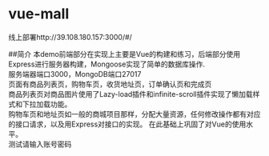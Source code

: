 # vue-mall

线上部署http://39.108.180.157:3000/#/

##简介
本demo前端部分在实现上主要是Vue的构建和练习，后端部分使用Express进行服务器构建，Mongoose实现了简单的数据库操作.<br>
服务端器端口3000，MongoDB端口27017<br>
页面有商品列表页，购物车页，收货地址页，订单确认页和完成页<br>
商品列表页对商品图片使用了Lazy-load插件和infinite-scroll插件实现了懒加载样式和下拉加载功能。<br>
购物车页和地址页如一般的商城项目那样，分配大量资源，任何修改操作都有对应的接口请求，以及用Express对接口的实现。
在此基础上巩固了对Vue的使用水平。<br>
测试请输入账号密码


